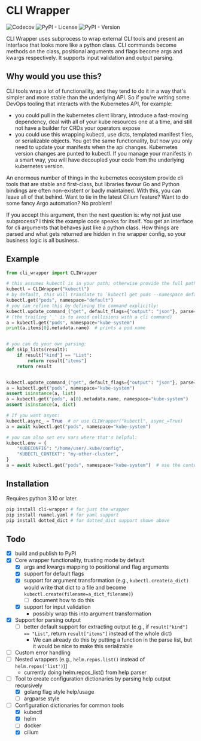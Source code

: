 # CLI Wrapper

![Codecov](https://img.shields.io/codecov/c/github/orstensemantics/cli_wrapper)
![PyPI - License](https://img.shields.io/pypi/l/cli_wrapper)
![PyPI - Version](https://img.shields.io/pypi/v/cli_wrapper)


CLI Wrapper uses subprocess to wrap external CLI tools and present an interface that looks more like a python class. CLI
commands become methods on the class, positional arguments and flags become args and kwargs respectively. It
supports input validation and output parsing.

## Why would you use this?

CLI tools wrap a lot of functionaility, and they tend to do it in a way that's simpler and more stable than the
underlying API. So if you're writing some DevOps tooling that interacts with the Kubernetes API, for example:

- you could pull in the kubernetes client library, introduce a fast-moving dependency, deal with all of your kube
  resources one at a time, and still not have a builder for CRDs your operators expose
- you could use this wrapping kubectl, use dicts, templated manifest files, or serializable objects.
  You get the same functionality, but now you only need to update your manifests when the api changes. Kubernetes
  version changes are punted to kubectl. If you manage your manifests in a smart way, you will have decoupled your code
  from the underlying kubernetes version.

An enormous number of things in the kubernetes ecosystem provide cli tools that are stable and first-class, but
libraries favour Go and Python bindings are often non-existent or badly maintained. With this, you can leave all of that behind.
Want to tie in the latest Cilium feature? Want to do some fancy Argo automation? No problem!

If you accept this argument, then the next question is: why not just use subprocess? I think the example code speaks for
itself. You get an interface for cli arguments that behaves just like a python class. How things are parsed and what
gets returned are hidden in the wrapper config, so your business logic is all business. 

## Example

```python
from cli_wrapper import CLIWrapper

# this assumes kubectl is in your path; otherwise provide the full path 
kubectl = CLIWrapper("kubectl")
# by default, this will translate to `kubectl get pods --namespace default`, and it will return the text output
kubectl.get("pods", namespace="default")
# you can refine this by defining the command explicitly:
kubectl.update_command_("get", default_flags={"output": "json"}, parse=["json", "dotted_dict"])
# (the trailing '_' is to avoid collisions with a cli command)
a = kubectl.get("pods", namespace="kube-system")
print(a.items[0].metadata.name)  # prints a pod name


# you can do your own parsing:
def skip_lists(result):
    if result["kind"] == "List":
        return result["items"]
    return result


kubectl.update_command_("get", default_flags={"output": "json"}, parse=["json", skip_lists, "dotted_dict"])
a = kubectl.get("pods", namespace="kube-system")
assert isinstance(a, list)
a = kubectl.get("pods", a[0].metadata.name, namespace="kube-system")
assert isinstance(a, dict)

# If you want async:
kubectl.async_ = True  # or use CLIWrapper("kubectl", async_=True)
a = await kubectl.get("pods", namespace="kube-system")

# you can also set env vars where that's helpful:
kubectl.env = {
    "KUBECONFIG": "/home/user/.kube/config",
    "KUBECTL_CONTEXT": "my-other-cluster",
}
a = await kubectl.get("pods", namespace="kube-system")  # use the context from the env vars
```

## Installation

Requires python 3.10 or later.

```bash
pip install cli-wrapper # for just the wrapper
pip install ruamel.yaml # for yaml support
pip install dotted_dict # for dotted_dict support shown above
```

## Todo

- [x] build and publish to PyPI
- [x] Core wrapper functionality, trusting mode by default
    - [x] args and kwargs mapping to positional and flag arguments
    - [x] support for default flags
    - [x] support for argument transformation (e.g., `kubectl.create(a_dict)` would write that dict to a file and
      become `kubectl.create(filename=a_dict_filename)`)
      - [ ] document how to do this
    - [x] support for input validation
      - possibly wrap this into argument transformation
- [x] Support for parsing output
    - [ ] better default support for extracting output (e.g., if `result["kind"] == "List"`, return `result["items"]`
      instead of the whole dict)
      - We can already do this by putting a function in the parse list, but it would be nice to make this serializable
- [ ] Custom error handling
- [ ] Nested wrappers (e.g., `helm.repos.list()` instead of `helm.repos('list')`)]
  - currently doing helm.repos_list() from help parser
- [ ] Tool to create configuration dictionaries by parsing help output recursively
    - [x] golang flag style help/usage
    - [ ] argparse style
- [ ] Configuration dictionaries for common tools
    - [x] kubectl
    - [x] helm
    - [ ] docker
    - [x] cilium